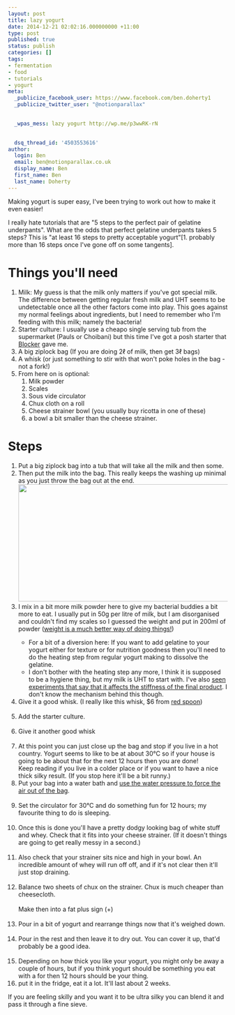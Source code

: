 ```yaml
---
layout: post
title: lazy yogurt
date: 2014-12-21 02:02:16.000000000 +11:00
type: post
published: true
status: publish
categories: []
tags:
- fermentation
- food
- tutorials
- yogurt
meta:
  _publicize_facebook_user: https://www.facebook.com/ben.doherty1
  _publicize_twitter_user: "@notionparallax"
  

  _wpas_mess: lazy yogurt http://wp.me/p3wwRK-rN
  

  dsq_thread_id: '4503553616'
author:
  login: Ben
  email: ben@notionparallax.co.uk
  display_name: Ben
  first_name: Ben
  last_name: Doherty
---
```

<p>Making yogurt is super easy, I've been trying to work out how to make it even easier!</p>
<p>I really hate tutorials that are "5 steps to the perfect pair of gelatine underpants". What are the odds that perfect gelatine underpants takes 5 steps? This is "at least 16 steps to pretty acceptable yogurt"[1. probably more than 16 steps once I've gone off on some tangents].</p>
<h1>Things you'll need</h1>
<ol>
<li>Milk: My guess is that the milk only matters if you've got special milk. The difference between getting regular fresh milk and UHT seems to be undetectable once all the other factors come into play. This goes against my normal feelings about ingredients, but I need to remember who I'm feeding with this milk; namely the bacteria!</li>
<li>Starter culture: I usually use a cheapo single serving tub from the supermarket (Pauls or Choibani) but this time I've got a posh starter that <a href="http://instagram.com/blocker890/">Blocker</a> gave me.</li>
<li>A big ziplock bag (If you are doing 2ℓ of milk, then get 3ℓ bags)</li>
<li>A whisk (or just something to stir with that won't poke holes in the bag - not a fork!)</li>
<li>From here on is optional:
<ol>
<li>Milk powder</li>
<li>Scales</li>
<li>Sous vide circulator</li>
<li>Chux cloth on a roll</li>
<li>Cheese strainer bowl (you usually buy ricotta in one of these)</li>
<li>a bowl a bit smaller than the cheese strainer.</li>
</ol>
</li>
</ol>
<h1>Steps</h1>
<ol>
<li>Put a big ziplock bag into a tub that will take all the milk and then some.</li>
<li>Then put the milk into the bag. This really keeps the washing up minimal as you just throw the bag out at the end.<br />
<img class="" src="{{ site.baseurl }}/assets/VJqMLw6GhxbdsBFTVqJ5wlfosLoSB8bFdaEBPudqrgOH=w1541-h834-no" alt="" width="497" height="269" /></li>
<li>I mix in a bit more milk powder here to give my bacterial buddies a bit more to eat. I usually put in 50g per litre of milk, but I am disorganised and couldn't find my scales so I guessed the weight and put in 200ml of powder (<a href="http://www.chefsteps.com/activities/weight-vs-volume-speed">weight is a much better way of doing things!</a>)<br />
<img src="{{ site.baseurl }}/assets/IMG_20141220_131156.jpg" alt="" /></p>
<ul>
<li>For a bit of a diversion here: If you want to add gelatine to your yogurt either for texture or for nutrition goodness then you'll need to do the heating step from regular yogurt making to dissolve the gelatine.</li>
<li>I don't bother with the heating step any more, I think it is supposed to be a hygiene thing, but my milk is UHT to start with. I've also <a href="http://slapphappe.wordpress.com/2013/09/12/yoghurt-the-temperature-you-heat-milk-to-affects-how-thick-it-ends-up/">seen experiments that say that it affects the stiffness of the final product</a>. I don't know the mechanism behind this though.</li>
</ul>
</li>
<li>Give it a good whisk. (I really like this whisk, $6 from <a href="http://www.redspooncompany.com/">red spoon</a>)<br />
<img src="{{ site.baseurl }}/assets/IMG_20141220_131326.jpg" alt="" /></li>
<li>Add the starter culture.<br />
<img src="{{ site.baseurl }}/assets/IMG_20141220_131522.jpg" alt="" /></li>
<li>Give it another good whisk<br />
<img src="{{ site.baseurl }}/assets/IMG_20141220_131557.jpg" alt="" /></li>
<li>At this point you can just close up the bag and stop if you live in a hot country. Yogurt seems to like to be at about 30°C so if your house is going to be about that for the next 12 hours then you are done!<br />
Keep reading if you live in a colder place or if you want to have a nice thick silky result. (If you stop here it'll be a bit runny.)</li>
<li>Put your bag into a water bath and <a href="http://www.chefsteps.com/activities/simple-sous-vide-packaging">use the water pressure to force the air out of the bag</a>.<br />
<img src="{{ site.baseurl }}/assets/IMG_20141220_131933.jpg" alt="" /></li>
<li>Set the circulator for 30°C and do something fun for 12 hours; my favourite thing to do is sleeping.<br />
<img src="{{ site.baseurl }}/assets/IMG_20141220_132210.jpg" alt="" /></li>
<li>Once this is done you'll have a pretty dodgy looking bag of white stuff and whey. Check that it fits into your cheese strainer. (If it doesn't things are going to get really messy in a second.)<br />
<img src="{{ site.baseurl }}/assets/IMG_20141221_114439.jpg" alt="" /></li>
<li>Also check that your strainer sits nice and high in your bowl. An incredible amount of whey will run off off, and if it's not clear then it'll just stop draining.<br />
<img src="{{ site.baseurl }}/assets/IMG_20141221_114518.jpg" alt="" /></li>
<li>Balance two sheets of chux on the strainer. Chux is much cheaper than cheesecloth.<br />
<img src="{{ site.baseurl }}/assets/IMG_20141221_114729.jpg" alt="" /><br />
Make then into a fat plus sign (+)<br />
<img src="{{ site.baseurl }}/assets/IMG_20141221_114719.jpg" alt="" /></li>
<li>Pour in a bit of yogurt and rearrange things now that it's weighed down.<br />
<img src="{{ site.baseurl }}/assets/IMG_20141221_114844.jpg" alt="" /></li>
<li>Pour in the rest and then leave it to dry out. You can cover it up, that'd probably be a good idea.<br />
<img src="{{ site.baseurl }}/assets/IMG_20141221_115032.jpg" alt="" /></li>
<li>Depending on how thick you like your yogurt, you might only be away a couple of hours, but if you think yogurt should be something you eat with a for then 12 hours should be your thing.</li>
<li>put it in the fridge, eat it a lot. It'll last about 2 weeks.</li>
</ol>
<p>If you are feeling skilly and you want it to be ultra silky you can blend it and pass it through a fine sieve.</p>
